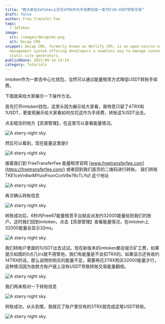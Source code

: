 ```yaml
---
title: "教大家在ImToken上仅花4TRX作为手续费完成一笔TRC20-USDT转账交易"
draft: false
author: Free Transfer Fee
tags:
  - ImToken
image:
  src: /images/decapcms.png
  alt: Decap CMS
snippet: Decap CMS, formerly known as Netlify CMS, is an open-source content
  management system offering developers a seamless way to manage content for
  static site generators.
publishDate: 2023-09-14 23:14
category: Tutorials
---
```


imtoken作为一款去中心化钱包，当然可以通过能量租赁方式降低USDT转账手续费。

下面就来给大家展示一下操作方法。

首先打开imtoken钱包，这里头因为展示给大家看，我特意只留了4TRX和1USDT，更直观展示给大家看如何仅花这作为手续费，转账这1USDT出去。

点击框住的地方【资源管理】，在这里可以查看能量情况。

![A starry night sky.](/images/blog-imtoken-1.png)

然后可以看到，现在能量这里是0

![A starry night sky.](/images/blog-imtoken-2.png)

接着我们到 FreeTransferFee 能量租赁官网 [www.freetransferfee.com](https://freetransferfee.com/) 或者回到我们首页的二维码进行转账。
我们转账 TKE1ceVn6wiMYuixFnonCcnV8e76cTLYq1 这个地址 

![A starry night sky.](/images/blog-imtoken-3.png)

再次确认转账信息

![A starry night sky.](/images/blog-imtoken-4.png)

转账成功后，6秒内Free67能量租赁平台就会派发约32000能量给到我们的账户。这时我们回到imtoken，点击【资源管理】查看能量情况，在imtoken上32000能量会显示32ms。

![A starry night sky.](/images/blog-imtoken-5.png)

我们转账户里面的1USDT出去试试。现在新版本的imtoken都会提示矿工费，如果提示如图的0点几trx就不用管他，我们有能量是不会扣TRX的。如果显示还有收约14TRX的话，那么说明你购买的能量不足，需要再花3TRX购买32000能量才行，这种情况因为收款方账户链上没有USDT导致转账交易能量翻倍。

![A starry night sky.](/images/blog-imtoken-6.png)

我们再来核对一下转账信息

![A starry night sky.](/images/blog-imtoken-7.png)

转账成功，从头到尾，我就花了账户里仅有的3TRX就完成这笔USDT转账。

![A starry night sky.](/images/blog-imtoken-8.png)





